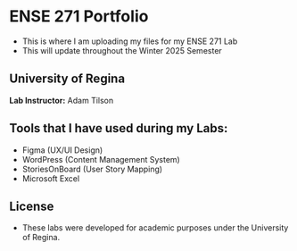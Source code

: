 # ENSE 271 Portfolio
- This is where I am uploading my files for my ENSE 271 Lab
- This will update throughout the Winter 2025 Semester

## University of Regina
**Lab Instructor:** Adam Tilson

## Tools that I have used during my Labs:
- Figma (UX/UI Design)
- WordPress (Content Management System)
- StoriesOnBoard (User Story Mapping)
- Microsoft Excel

## License
- These labs were developed for academic purposes under the University of Regina.


